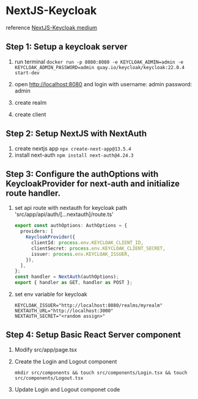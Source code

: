 # NextJS-Keycloak

reference [NextJS-Keycloak medium](https://medium.com/inspiredbrilliance/implementing-authentication-in-next-js-v13-application-with-keycloak-part-1-f4817c53c7ef)

## Step 1: Setup a keycloak server

1. run terminal
   `docker run -p 8080:8080 -e KEYCLOAK_ADMIN=admin -e KEYCLOAK_ADMIN_PASSWORD=admin quay.io/keycloak/keycloak:22.0.4 start-dev`

2. open <http://localhost:8080> and login with username: admin password: admin
3. create realm
4. create client

## Step 2: Setup NextJS with NextAuth

1. create nextjs app
   `npx create-next-app@13.5.4`
2. install next-auth
   `npm install next-auth@4.24.3`

## Step 3: Configure the authOptions with KeycloakProvider for next-auth and initialize route handler.

1. set api route with nextauth for keycloak path 'src/app/api/auth/[...nextauth]/route.ts'

   ```typescript
   export const authOptions: AuthOptions = {
     providers: [
       KeycloakProvider({
         clientId: process.env.KEYCLOAK_CLIENT_ID,
         clientSecret: process.env.KEYCLOAK_CLIENT_SECRET,
         issuer: process.env.KEYCLOAK_ISSUER,
       }),
     ],
   };
   const handler = NextAuth(authOptions);
   export { handler as GET, handler as POST };
   ```

2. set env variable for keycloak

   ```KEYCLOAK_CLIENT_SECRET="<get from keycloak client page>"
   KEYCLOAK_ISSUER="http://localhost:8080/realms/myrealm"
   NEXTAUTH_URL="http://localhost:3000"
   NEXTAUTH_SECRET="<random assign>"
   ```

## Step 4: Setup Basic React Server component

1. Modify src/app/page.tsx
2. Create the Login and Logout component

   ```console
   mkdir src/components && touch src/components/Login.tsx && touch src/components/Logout.tsx
   ```

3. Update Login and Logout componet code
